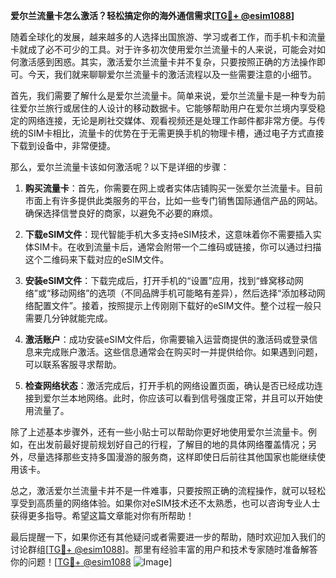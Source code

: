 **爱尔兰流量卡怎么激活？轻松搞定你的海外通信需求[[TG💪+ @esim1088](https://t.me/s/esim1088)]**

随着全球化的发展，越来越多的人选择出国旅游、学习或者工作，而手机卡和流量卡就成了必不可少的工具。对于许多初次使用爱尔兰流量卡的人来说，可能会对如何激活感到困惑。其实，激活爱尔兰流量卡并不复杂，只要按照正确的方法操作即可。今天，我们就来聊聊爱尔兰流量卡的激活流程以及一些需要注意的小细节。

首先，我们需要了解什么是爱尔兰流量卡。简单来说，爱尔兰流量卡是一种专为前往爱尔兰旅行或居住的人设计的移动数据卡。它能够帮助用户在爱尔兰境内享受稳定的网络连接，无论是刷社交媒体、观看视频还是处理工作邮件都非常方便。与传统的SIM卡相比，流量卡的优势在于无需更换手机的物理卡槽，通过电子方式直接下载到设备中，非常便捷。

那么，爱尔兰流量卡该如何激活呢？以下是详细的步骤：

1. **购买流量卡**：首先，你需要在网上或者实体店铺购买一张爱尔兰流量卡。目前市面上有许多提供此类服务的平台，比如一些专门销售国际通信产品的网站。确保选择信誉良好的商家，以避免不必要的麻烦。

2. **下载eSIM文件**：现代智能手机大多支持eSIM技术，这意味着你不需要插入实体SIM卡。在收到流量卡后，通常会附带一个二维码或链接，你可以通过扫描这个二维码来下载对应的eSIM文件。

3. **安装eSIM文件**：下载完成后，打开手机的“设置”应用，找到“蜂窝移动网络”或“移动网络”的选项（不同品牌手机可能略有差异），然后选择“添加移动网络配置文件”。接着，按照提示上传刚刚下载好的eSIM文件。整个过程一般只需要几分钟就能完成。

4. **激活账户**：成功安装eSIM文件后，你需要输入运营商提供的激活码或登录信息来完成账户激活。这些信息通常会在购买时一并提供给你。如果遇到问题，可以联系客服寻求帮助。

5. **检查网络状态**：激活完成后，打开手机的网络设置页面，确认是否已经成功连接到爱尔兰本地网络。此时，你应该可以看到信号强度正常，并且可以开始使用流量了。

除了上述基本步骤外，还有一些小贴士可以帮助你更好地使用爱尔兰流量卡。例如，在出发前最好提前规划好自己的行程，了解目的地的具体网络覆盖情况；另外，尽量选择那些支持多国漫游的服务商，这样即使日后前往其他国家也能继续使用该卡。

总之，激活爱尔兰流量卡并不是一件难事，只要按照正确的流程操作，就可以轻松享受到高质量的网络体验。如果你对eSIM技术还不太熟悉，也可以咨询专业人士获得更多指导。希望这篇文章能对你有所帮助！

最后提醒一下，如果你还有其他疑问或者需要进一步的帮助，随时欢迎加入我们的讨论群组[[TG💪+ @esim1088](https://t.me/s/esim1088)]。那里有经验丰富的用户和技术专家随时准备解答你的问题！[[TG💪+ @esim1088](https://t.me/s/esim1088) ![Image](https://i.postimg.cc/4NQfJmqS/Snipaste-2025-05-13-00-14-12.png)]